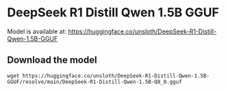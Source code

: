 # DeepSeek R1 Distill Qwen 1.5B GGUF

Model is available at:
https://huggingface.co/unsloth/DeepSeek-R1-Distill-Qwen-1.5B-GGUF

## Download the model

```shell
wget https://huggingface.co/unsloth/DeepSeek-R1-Distill-Qwen-1.5B-GGUF/resolve/main/DeepSeek-R1-Distill-Qwen-1.5B-Q8_0.gguf
```
